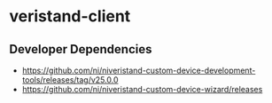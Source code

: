 # veristand-client


## Developer Dependencies
- https://github.com/ni/niveristand-custom-device-development-tools/releases/tag/v25.0.0
- https://github.com/ni/niveristand-custom-device-wizard/releases